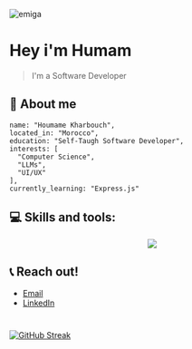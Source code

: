 ![emiga](https://blogger.googleusercontent.com/img/b/R29vZ2xl/AVvXsEgI5Xls3sx7IiwyFfadaeLLWrbFiMAJsBuTi_XrtkR5XcTdY2qXNrQNpgXSbHa6DAB2V4EYGHwWuBQHgZXn4xkCd2sGuzedLXeZwHmNsgxcmb1WfjD5wP4Da3En1oyn3yQQSToviEFNkI87bbC0G4F9BZucslZu5QNFAXXyAM3PyPuNewYYxSUDVuwdOxeN/s640/Mercenary%20Garage%20Blog%20Custom%20Motorcycle%20Design%20Kirokaze%20Tired%20Now%208%20Bit%20Anime%20Cyberpunk%20GIF.webp)

 # Hey i'm Humam 
 > I'm a Software Developer

## 👋 About me
```
name: "Houmame Kharbouch",
located_in: "Morocco",
education: "Self-Taugh Software Developer",
interests: [
  "Computer Science",
  "LLMs",
  "UI/UX"
],
currently_learning: "Express.js"
```

## 💻 Skills and tools:
<p align="center">
  <a href="https://skillicons.dev" align="center">
    <img src="https://skillicons.dev/icons?i=html,css,tailwind,sass,javascript,typescript,react,redux,jest,nextjs,threejs,nodejs,express,py,django,prisma,postgres,mysql,mongodb,nginx,linux,bash,git,postman,docker,figma&theme=dark" />
  </a>
</p>

## 📞 Reach out!
- [Email](mailto:dev.humam@gmail.com)
- [LinkedIn](https://www.linkedin.com/in/humam-dev/)

#
[![GitHub Streak](https://streak-stats.demolab.com?user=Humaminho&theme=prussian&border_radius=&ring=EB852C&fire=EB5D20&background=090D13&currStreakLabel=EB852C&currStreakNum=EBEBEB)](https://git.io/streak-stats)
